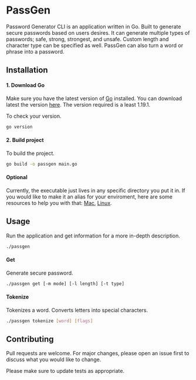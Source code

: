 # PassGen

Password Generator CLI is an application written in Go. Built to generate secure passwords based on users desires. It can generate multiple types of passwords; safe, strong, strongest, and unsafe. Custom length and character type can be specified as well. PassGen can also turn a word or phrase into a password.


## Installation

#### 1. Download Go
Make sure you have the latest version of [Go](https://go.dev/) installed. You can download latest the version [here](https://go.dev/doc/install). The version required is a least 1.19.1.

To check your version.
```bash
go version
```

#### 2. Build project
To build the project.
```bash
go build -o passgen main.go
```

#### Optional
Currently, the executable just lives in any specific directory you put it in. If you would like to make it an alias for your enviroment, here are some resources to help you with that: [Mac](https://superuser.com/questions/963784/command-line-for-application-alias-in-mac-os-x), [Linux](https://stackoverflow.com/questions/5137726/creating-permanent-executable-aliases).

<!-- [Windows](https://superuser.com/questions/560519/how-to-set-an-alias-in-windows-command-line) -->

## Usage
Run the application and get information for a more in-depth description.
```bash
./passgen
```

#### Get
Generate secure password.
```bash
./passgen get [-m mode] [-l length] [-t type]
```

#### Tokenize
Tokenizes a word. Converts letters into special characters.
```bash
./passgen tokenize [word] [flags]
```

## Contributing

Pull requests are welcome. For major changes, please open an issue first to discuss what you would like to change.

Please make sure to update tests as appropriate.
